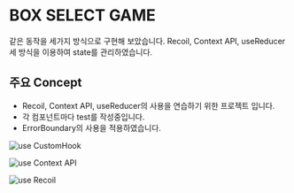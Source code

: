 # BOX SELECT GAME

같은 동작을 세가지 방식으로 구현해 보았습니다.
Recoil, Context API, useReducer 세 방식을 이용하여 state를 관리하였습니다.

## 주요 Concept
* Recoil, Context API, useReducer의 사용을 연습하기 위한 프로젝트 입니다.
* 각 컴포넌트마다 test를 작성중입니다.
* ErrorBoundary의 사용을 적용하였습니다.

![use CustomHook](https://user-images.githubusercontent.com/50283326/162380795-9386965f-d14d-4d7c-8464-3bdd1f5e15b5.gif)

![use Context API](https://user-images.githubusercontent.com/50283326/162380823-c5ff8d9f-a309-44a9-b98b-da90ea0de54b.gif)

![use Recoil](https://user-images.githubusercontent.com/50283326/162380832-b9745f5e-ef89-4a26-86c0-56d8a18c8b68.gif)


